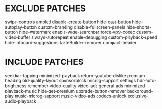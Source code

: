 # EXCLUDE PATCHES
swipe-controls
amoled
disable-create-button
hide-cast-button
hide-autoplay-button
custom-branding
disable-fullscreen-panels
hide-shorts-button
hide-watermark
enable-wide-searchbar
force-vp9-codec
custom-video-buffer
always-autorepeat
enable-debugging
custom-playback-speed
hide-infocard-suggestions
tasteBuilder-remover
compact-header
# INCLUDE PATCHES
seekbar-tapping
minimized-playback
return-youtube-dislike
premium-heading
old-quality-layout
sponsorblock
microg-support
settings
hdr-auto-brightness
remember-video-quality
video-ads
general-ads
minimized-playback-music
hide-get-premium
upgrade-button-remover
background-play
music-microg-support
music-video-ads
codecs-unlock
exclusive-audio-playback
